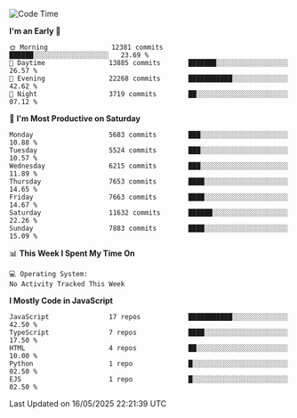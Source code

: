 <!--START_SECTION:waka-->
![Code Time](http://img.shields.io/badge/Code%20Time-3%2C498%20hrs%2059%20mins-blue)

**I'm an Early 🐤** 

```text
🌞 Morning                12381 commits       ██████░░░░░░░░░░░░░░░░░░░   23.69 % 
🌆 Daytime                13885 commits       ███████░░░░░░░░░░░░░░░░░░   26.57 % 
🌃 Evening                22268 commits       ███████████░░░░░░░░░░░░░░   42.62 % 
🌙 Night                  3719 commits        ██░░░░░░░░░░░░░░░░░░░░░░░   07.12 % 
```
📅 **I'm Most Productive on Saturday** 

```text
Monday                   5683 commits        ███░░░░░░░░░░░░░░░░░░░░░░   10.88 % 
Tuesday                  5524 commits        ███░░░░░░░░░░░░░░░░░░░░░░   10.57 % 
Wednesday                6215 commits        ███░░░░░░░░░░░░░░░░░░░░░░   11.89 % 
Thursday                 7653 commits        ████░░░░░░░░░░░░░░░░░░░░░   14.65 % 
Friday                   7663 commits        ████░░░░░░░░░░░░░░░░░░░░░   14.67 % 
Saturday                 11632 commits       ██████░░░░░░░░░░░░░░░░░░░   22.26 % 
Sunday                   7883 commits        ████░░░░░░░░░░░░░░░░░░░░░   15.09 % 
```


📊 **This Week I Spent My Time On** 

```text
💻 Operating System: 
No Activity Tracked This Week
```

**I Mostly Code in JavaScript** 

```text
JavaScript               17 repos            ███████████░░░░░░░░░░░░░░   42.50 % 
TypeScript               7 repos             ████░░░░░░░░░░░░░░░░░░░░░   17.50 % 
HTML                     4 repos             ██░░░░░░░░░░░░░░░░░░░░░░░   10.00 % 
Python                   1 repo              █░░░░░░░░░░░░░░░░░░░░░░░░   02.50 % 
EJS                      1 repo              █░░░░░░░░░░░░░░░░░░░░░░░░   02.50 % 
```




 Last Updated on 16/05/2025 22:21:39 UTC
<!--END_SECTION:waka-->

<!--
**likaiqiang/likaiqiang** is a ✨ _special_ ✨ repository because its `README.md` (this file) appears on your GitHub profile.

Here are some ideas to get you started:

- 🔭 I’m currently working on ...
- 🌱 I’m currently learning ...
- 👯 I’m looking to collaborate on ...
- 🤔 I’m looking for help with ...
- 💬 Ask me about ...
- 📫 How to reach me: ...
- 😄 Pronouns: ...
- ⚡ Fun fact: ...
-->
